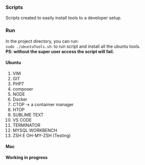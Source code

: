 ### Scripts
Scripts created to easily install tools to a developer setup.

### Run
In the project directory, you can run:<br>
`sudo ./ubuntuTools.sh`: to run script and install all the ubuntu tools.<br>
**PS: without the super user access the script will fail.**

#### Ubuntu
1. VIM
2. GIT
3. PHP7
4. composer
5. NODE
6. Docker
7. CTOP -> a contaimer manager
7. HTOP
8. SUBLIME TEXT
9. VS CODE
10. TERMINATOR
11. MYSQL WORKBENCH
12. ZSH E OH-MY-ZSH (Testing)

#### Mac
**Working in progress**
